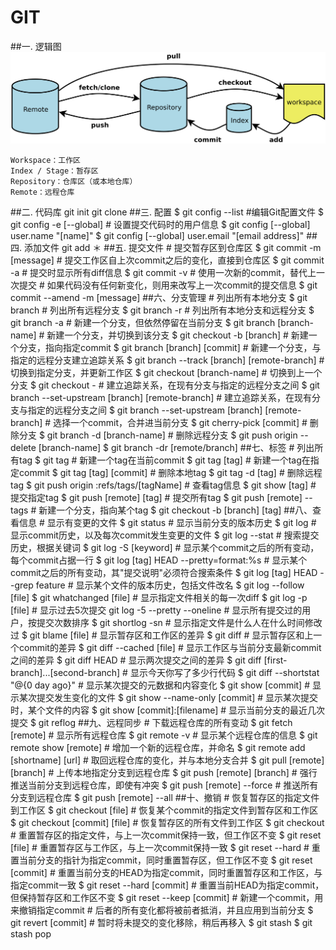 # GIT
##一. 逻辑图
![image](https://github.com/zhang637/tutorial/blob/master/img/bg2015120901.png)

	Workspace：工作区
	Index / Stage：暂存区
	Repository：仓库区（或本地仓库）
	Remote：远程仓库

##二. 代码库
	git init
	git clone <url>
##三. 配置
	$ git config --list
	#编辑Git配置文件
	$ git config -e [--global]
	# 设置提交代码时的用户信息
	$ git config [--global] user.name "[name]"
	$ git config [--global] user.email "[email address]"
##四. 添加文件
	git add ＊
##五. 提交文件
	# 提交暂存区到仓库区
	$ git commit -m [message]
	# 提交工作区自上次commit之后的变化，直接到仓库区
	$ git commit -a	
	# 提交时显示所有diff信息
	$ git commit -v
	# 使用一次新的commit，替代上一次提交
	# 如果代码没有任何新变化，则用来改写上一次commit的提交信息
	$ git commit --amend -m [message]
##六、分支管理
	# 列出所有本地分支
	$ git branch
	# 列出所有远程分支
	$ git branch -r
	# 列出所有本地分支和远程分支
	$ git branch -a
	# 新建一个分支，但依然停留在当前分支
	$ git branch [branch-name]
	# 新建一个分支，并切换到该分支
	$ git checkout -b [branch]
	# 新建一个分支，指向指定commit
	$ git branch [branch] [commit]
	# 新建一个分支，与指定的远程分支建立追踪关系
	$ git branch --track [branch] [remote-branch]
	# 切换到指定分支，并更新工作区
	$ git checkout [branch-name]
	# 切换到上一个分支
	$ git checkout -
	# 建立追踪关系，在现有分支与指定的远程分支之间
	$ git branch --set-upstream [branch] [remote-branch]
	# 建立追踪关系，在现有分支与指定的远程分支之间
	$ git branch --set-upstream [branch] [remote-branch]
	# 选择一个commit，合并进当前分支
	$ git cherry-pick [commit]
	# 删除分支
	$ git branch -d [branch-name]
	# 删除远程分支
	$ git push origin --delete [branch-name]
	$ git branch -dr [remote/branch]
##七、标签
	# 列出所有tag
	$ git tag
	# 新建一个tag在当前commit
	$ git tag [tag]
	# 新建一个tag在指定commit
	$ git tag [tag] [commit]
	# 删除本地tag
	$ git tag -d [tag]
	# 删除远程tag
	$ git push origin :refs/tags/[tagName]
	# 查看tag信息
	$ git show [tag]
	# 提交指定tag
	$ git push [remote] [tag]
	# 提交所有tag
	$ git push [remote] --tags
	# 新建一个分支，指向某个tag
	$ git checkout -b [branch] [tag]
##八、查看信息
	# 显示有变更的文件
	$ git status
	# 显示当前分支的版本历史
	$ git log
	# 显示commit历史，以及每次commit发生变更的文件
	$ git log --stat
	# 搜索提交历史，根据关键词
	$ git log -S [keyword]
	# 显示某个commit之后的所有变动，每个commit占据一行
	$ git log [tag] HEAD --pretty=format:%s
	# 显示某个commit之后的所有变动，其"提交说明"必须符合搜索条件
	$ git log [tag] HEAD --grep feature
	# 显示某个文件的版本历史，包括文件改名
	$ git log --follow [file]
	$ git whatchanged [file]
	# 显示指定文件相关的每一次diff
	$ git log -p [file]
	# 显示过去5次提交
	git log -5 --pretty --oneline
	# 显示所有提交过的用户，按提交次数排序
	$ git shortlog -sn
	# 显示指定文件是什么人在什么时间修改过
	$ git blame [file]
	# 显示暂存区和工作区的差异
	$ git diff
	# 显示暂存区和上一个commit的差异
	$ git diff --cached [file]
	# 显示工作区与当前分支最新commit之间的差异
	$ git diff HEAD
	# 显示两次提交之间的差异
	$ git diff [first-branch]...[second-branch]
	# 显示今天你写了多少行代码
	$ git diff --shortstat "@{0 day ago}"
	# 显示某次提交的元数据和内容变化
	$ git show [commit]
	# 显示某次提交发生变化的文件
	$ git show --name-only [commit]
	# 显示某次提交时，某个文件的内容
	$ git show [commit]:[filename]
	# 显示当前分支的最近几次提交
	$ git reflog
##九、远程同步
	# 下载远程仓库的所有变动
	$ git fetch [remote]
	# 显示所有远程仓库
	$ git remote -v
	# 显示某个远程仓库的信息
	$ git remote show [remote]
	# 增加一个新的远程仓库，并命名
	$ git remote add [shortname] [url]
	# 取回远程仓库的变化，并与本地分支合并
	$ git pull [remote] [branch]
	# 上传本地指定分支到远程仓库
	$ git push [remote] [branch]
	# 强行推送当前分支到远程仓库，即使有冲突
	$ git push [remote] --force
	# 推送所有分支到远程仓库
	$ git push [remote] --all
##十、撤销
	# 恢复暂存区的指定文件到工作区
	$ git checkout [file]
	# 恢复某个commit的指定文件到暂存区和工作区
	$ git checkout [commit] [file]
	# 恢复暂存区的所有文件到工作区
	$ git checkout
	# 重置暂存区的指定文件，与上一次commit保持一致，但工作区不变
	$ git reset [file]
	# 重置暂存区与工作区，与上一次commit保持一致
	$ git reset --hard
	# 重置当前分支的指针为指定commit，同时重置暂存区，但工作区不变
	$ git reset [commit]
	# 重置当前分支的HEAD为指定commit，同时重置暂存区和工作区，与指定commit一致
	$ git reset --hard [commit]
	# 重置当前HEAD为指定commit，但保持暂存区和工作区不变
	$ git reset --keep [commit]
	# 新建一个commit，用来撤销指定commit
	# 后者的所有变化都将被前者抵消，并且应用到当前分支
	$ git revert [commit]
	# 暂时将未提交的变化移除，稍后再移入
	$ git stash
	$ git stash pop
	